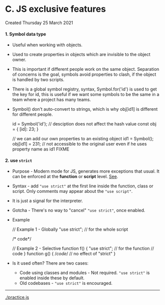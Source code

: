 # C. JS exclusive features
Created Thursday 25 March 2021

#### 1. Symbol data type

* Useful when working with objects.
* Used to create properties in objects which are invisible to the object owner.
* This is important if different people work on the same object. Separation of concerns is the goal, symbols avoid properties to clash, if the object is handled by two scripts.
* There is a global symbol registry, syntax, Symbol.for('id') is used to get the key for id, this is useful if we want some symbols to be the same in a team where a project has many teams.
* Symbol() don't auto-convert to strings, which is why obj[id1] is different for different people.

	id = Symbol('id'); // desciption does not affect the hash value
	const obj = {
		[id]: 23; 
	}
	
	// we can add our own properties to an existing object
	id1 = Symbol();
	obj[id1] = 231; // not accessible to the original user even if he uses property name as id1
FIXME	

#### 2. use ``strict``

* Purpose - Modern mode for JS, generates more exceptions that usual. It can be enforced at the **function** or **script** level. [See](https://johnresig.com/blog/ecmascript-5-strict-mode-json-and-more/).
* Syntax - add ``"use strict"`` at the first line inside the function, class or script. Only comments may appear about the ``"use script"``.
* It is just a signal for the interpreter.
* Gotcha - There's no way to "cancel" ``"use strict"``, once enabled.
* Example

	// Example 1 - Globally
	"use strict"; // for the whole script
	
	/* code*/
	
	// Example 2 - Selective
	function f()
	{
		"use strict"; // for the function
		// code 
	}
	function g()
	{
		/*code*/ // no effect of "strict"
	}


* Is it used often? There are two cases:
	* Code using classes and modules - Not required. ``"use strict"`` is enabled inside these by default.
	* Old codebases - ``"use strict"`` is encouraged.


*****

[./practice.js](practice.js)

